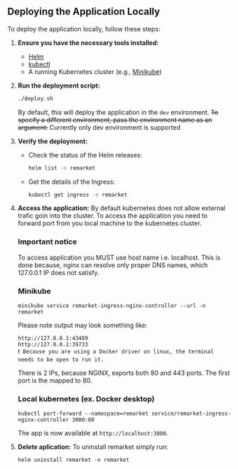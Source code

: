 ## Deploying the Application Locally

To deploy the application locally, follow these steps:

1.  **Ensure you have the necessary tools installed:**

    - [Helm](https://helm.sh/docs/intro/install/)
    - [kubectl](https://kubernetes.io/docs/tasks/tools/install-kubectl/)
    - A running Kubernetes cluster (e.g., [Minikube](https://minikube.sigs.k8s.io/docs/start/))

2.  **Run the deployment script:**

    ```bash
    ./deploy.sh
    ```

    By default, this will deploy the application in the `dev` environment. ~~To specify a different environment, pass the environment name as an argument:~~ Currently only dev environment is supported

3.  **Verify the deployment:**

    - Check the status of the Helm releases:
      ```bash
      helm list -n remarket
      ```
    - Get the details of the Ingress:
      ```bash
      kubectl get ingress -n remarket
      ```

4.  **Access the application:**
    By default kubernetes does not allow external trafic goin into the cluster. To access the application you need to forward port from you local machine to the kubernetes cluster.

    ### Important notice

    To access application you MUST use host name i.e. localhost. This is done because, nginx can resolve only proper DNS names, which 127.0.0.1 IP does not satisfy.

    ### Minikube

    ```
    minikube service remarket-ingress-nginx-controller --url -n remarket
    ```

    Please note output may look something like:

    ```
    http://127.0.0.1:43489
    http://127.0.0.1:39733
    ❗ Because you are using a Docker driver on linux, the terminal needs to be open to run it.
    ```

    There is 2 IPs, because NGINX, exports both 80 and 443 ports. The first port is the mapped to 80.

    ### Local kubernetes (ex. Docker desktop)

    ```
    kubectl port-forward --namespace=remarket service/remarket-ingress-nginx-controller 3000:80
    ```

    The app is now available at `http://localhost:3000`.

5.  **Delete aplication:**
    To uninstall remarket simply run:
    ```
    helm uninstall remarket -n remarket
    ```
